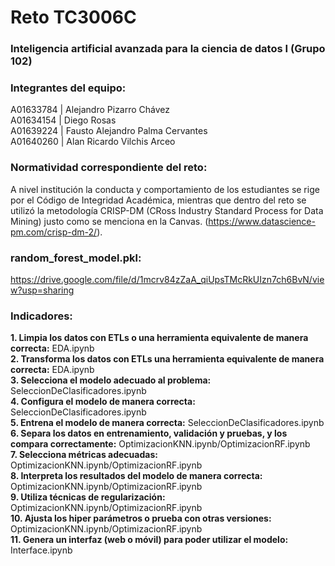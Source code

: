 # Reto TC3006C

### Inteligencia artificial avanzada para la ciencia de datos I (Grupo 102)

### Integrantes del equipo: <br />
A01633784 | Alejandro Pizarro Chávez <br />
A01634154 | Diego Rosas <br />
A01639224 | Fausto Alejandro Palma Cervantes <br />
A01640260 | Alan Ricardo Vilchis Arceo

### Normatividad correspondiente del reto: <br />
A nivel institución la conducta y comportamiento de los estudiantes se rige por el Código de Integridad Académica, mientras que dentro del reto se utilizó la metodología CRISP-DM (CRoss Industry Standard Process for Data Mining) justo como se menciona en la Canvas. (https://www.datascience-pm.com/crisp-dm-2/).

### random_forest_model.pkl: <br />
https://drive.google.com/file/d/1mcrv84zZaA_qiUpsTMcRkUIzn7ch6BvN/view?usp=sharing

### Indicadores: <br />
**1. Limpia los datos con ETLs o una herramienta equivalente de manera correcta:** EDA.ipynb <br />
**2. Transforma los datos con ETLs una herramienta equivalente de manera correcta:**	EDA.ipynb <br />
**3. Selecciona el modelo adecuado al problema:**	SeleccionDeClasificadores.ipynb <br />
**4. Configura el modelo de manera correcta:**	SeleccionDeClasificadores.ipynb <br />
**5. Entrena el modelo de manera correcta:**	SeleccionDeClasificadores.ipynb <br />
**6. Separa los datos en entrenamiento, validación y pruebas, y los compara correctamente:**	OptimizacionKNN.ipynb/OptimizacionRF.ipynb <br />
**7. Selecciona métricas adecuadas:** OptimizacionKNN.ipynb/OptimizacionRF.ipynb <br />
**8. Interpreta los resultados del modelo de manera correcta:** OptimizacionKNN.ipynb/OptimizacionRF.ipynb <br />
**9. Utiliza técnicas de regularización:**	OptimizacionKNN.ipynb/OptimizacionRF.ipynb <br />
**10. Ajusta los hiper parámetros o prueba con otras versiones:**	OptimizacionKNN.ipynb/OptimizacionRF.ipynb <br />
**11. Genera un interfaz (web o móvil) para poder utilizar el modelo:**	Interface.ipynb
